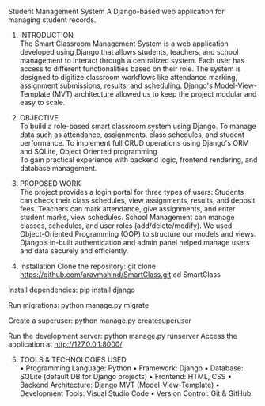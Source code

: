 Student Management System
A Django-based web application for managing student records.

1. INTRODUCTION  
The Smart Classroom Management System is a web application developed using Django that allows students, teachers, and school management to interact through a centralized system. Each user has access to different functionalities based on their role. The system is designed to digitize classroom workflows like attendance marking, assignment submissions, results, and scheduling. 
Django's Model-View-Template (MVT) architecture allowed us to keep the project modular and easy to scale. 

  
2. OBJECTIVE  
   To build a role-based smart classroom system using Django. 
   To manage data such as attendance, assignments, class schedules, and student performance. 
   To implement full CRUD operations using Django's ORM and SQLite, Object Oriented programming  
   To gain practical experience with backend logic, frontend rendering, and database management. 

 
3. PROPOSED WORK   
The project provides a login portal for three types of users: 
   Students can check their class schedules, view assignments, results, and deposit fees. 
   Teachers can mark attendance, give assignments, and enter student marks, view schedules. 
   School Management can manage classes, schedules, and user roles (add/delete/modify). 
We used Object-Oriented Programming (OOP) to structure our models and views. Django’s in-built authentication and admin panel helped manage users and data securely and efficiently. 


4. Installation
Clone the repository:
git clone https://github.com/aravmahind/SmartClass.git
cd SmartClass

Install dependencies:
pip install django

Run migrations:
python manage.py migrate

Create a superuser:
python manage.py createsuperuser

Run the development server:
python manage.py runserver
Access the application at http://127.0.0.1:8000/


5.	TOOLS & TECHNOLOGIES USED  
•  Programming Language: Python 
•  Framework: Django 
•	Database: SQLite (default DB for Django projects) 
•	Frontend: HTML, CSS 
•	Backend Architecture: Django MVT (Model-View-Template) 
•	Development Tools: Visual Studio Code 
•	Version Control: Git & GitHub
